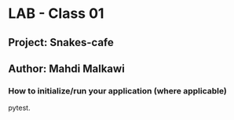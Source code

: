 # LAB - Class 01

## Project: Snakes-cafe

## Author: Mahdi Malkawi

### How to initialize/run your application (where applicable)

pytest.